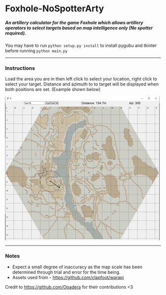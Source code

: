 # Foxhole-NoSpotterArty

##### An artillery calculator for the game Foxhole which allows artillery operators to select targets based on map intelligence only (No spotter required).

You may have to run `python setup.py install` to install pygubu and tkinter before running `python main.py`

---
### Instructions

Load the area you are in then left click to select your location, right click to select your target.
Distance and azimuth to to target will be displayed when both positions are set. (Example shown below)

<img src="fnsa-eg.png" width="500"/>

---
### Notes
* Expect a small degree of inaccuracy as the map scale has been determined through trial and error for the time being.
* Assets used from - https://github.com/clapfoot/warapi

Credit to https://github.com/Opadera for their contributions <3